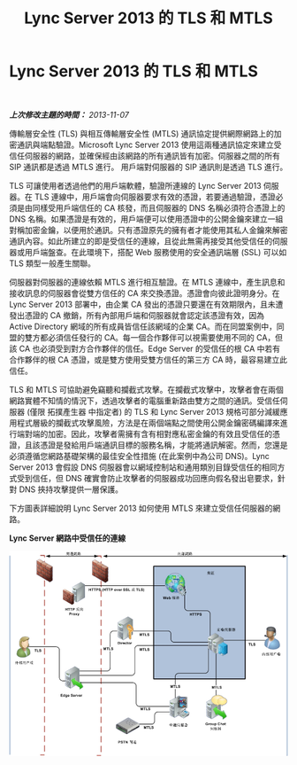 ﻿---
title: Lync Server 2013 的 TLS 和 MTLS
TOCTitle: Lync Server 2013 的 TLS 和 MTLS
ms:assetid: b32a5b85-fc82-42dc-a9b2-96400f8cd2b8
ms:mtpsurl: https://technet.microsoft.com/zh-tw/library/Dn481133(v=OCS.15)
ms:contentKeyID: 59679129
ms.date: 08/24/2015
mtps_version: v=OCS.15
ms.translationtype: HT
---

# Lync Server 2013 的 TLS 和 MTLS

 

_**上次修改主題的時間：** 2013-11-07_

傳輸層安全性 (TLS) 與相互傳輸層安全性 (MTLS) 通訊協定提供網際網路上的加密通訊與端點驗證。Microsoft Lync Server 2013 使用這兩種通訊協定來建立受信任伺服器的網路，並確保經由該網路的所有通訊皆有加密。伺服器之間的所有 SIP 通訊都是透過 MTLS 進行。 用戶端對伺服器的 SIP 通訊則是透過 TLS 進行。

TLS 可讓使用者透過他們的用戶端軟體，驗證所連線的 Lync Server 2013 伺服器。在 TLS 連線中，用戶端會向伺服器要求有效的憑證，若要通過驗證，憑證必須是由同樣受用戶端信任的 CA 核發，而且伺服器的 DNS 名稱必須符合憑證上的 DNS 名稱。如果憑證是有效的，用戶端便可以使用憑證中的公開金鑰來建立一組對稱加密金鑰，以便用於通訊。只有憑證原先的擁有者才能使用其私人金鑰來解密通訊內容。如此所建立的即是受信任的連線，且從此無需再接受其他受信任的伺服器或用戶端盤查。在此環境下，搭配 Web 服務使用的安全通訊端層 (SSL) 可以如 TLS 類型一般產生關聯。

伺服器對伺服器的連線依賴 MTLS 進行相互驗證。在 MTLS 連線中，產生訊息和接收訊息的伺服器會從雙方信任的 CA 來交換憑證。憑證會向彼此證明身分。在 Lync Server 2013 部署中，由企業 CA 發出的憑證只要還在有效期限內，且未遭發出憑證的 CA 撤銷，所有內部用戶端和伺服器就會認定該憑證有效，因為 Active Directory 網域的所有成員皆信任該網域的企業 CA。而在同盟案例中，同盟的雙方都必須信任發行的 CA。每一個合作夥伴可以視需要使用不同的 CA，但該 CA 也必須受到對方合作夥伴的信任。Edge Server 的受信任的根 CA 中若有合作夥伴的根 CA 憑證，或是雙方使用受雙方信任的第三方 CA 時，最容易建立此信任。

TLS 和 MTLS 可協助避免竊聽和攔截式攻擊。在攔截式攻擊中，攻擊者會在兩個網路實體不知情的情況下，透過攻擊者的電腦重新路由雙方之間的通訊。受信任伺服器 (僅限 拓撲產生器 中指定者) 的 TLS 和 Lync Server 2013 規格可部分減緩應用程式層級的攔截式攻擊風險，方法是在兩個端點之間使用公開金鑰密碼編譯來進行端對端的加密。因此，攻擊者需擁有含有相對應私密金鑰的有效且受信任的憑證，且該憑證是發給用戶端通訊目標的服務名稱，才能將通訊解密。然而，您還是必須遵循您網路基礎架構的最佳安全性措施 (在此案例中為公司 DNS)。Lync Server 2013 會假設 DNS 伺服器會以網域控制站和通用類別目錄受信任的相同方式受到信任，但 DNS 確實會防止攻擊者的伺服器成功回應向假名發出皂要求，針對 DNS 挾持攻擊提供一層保護。

下方圖表詳細說明 Lync Server 2013 如何使用 MTLS 來建立受信任伺服器的網路。

**Lync Server 網路中受信任的連線**

![MTLS 的使用](images/Dn481133.437749da-c372-4f0d-ac72-ccfd5191696b(OCS.15).jpg "MTLS 的使用")

